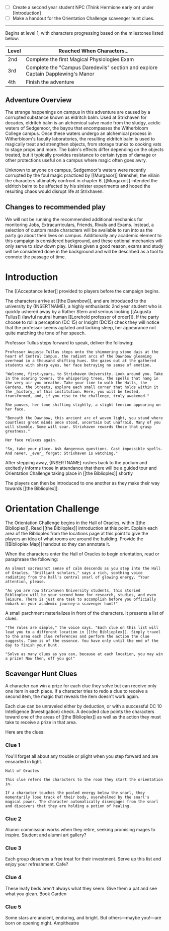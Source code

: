 - [ ] Create a second year student NPC (Think Hermione early on) under [Introduction]
- [ ] Make a handout for the Orientation Challenge scavenger hunt clues.
--- 
Begins at level 1, with characters progressing based on the milestones listed below:

| Level | Reached When Characters...                                                      |
| ----- | ------------------------------------------------------------------------------- |
| 2nd   | Complete the first Magical Physiologies Exam                                    |
| 3rd   | Complete the "Campus Daredevils" section and explore Captain Dapplewing's Manor |
| 4th   | Finish the adventure                                                            |
## Adventure Overview
The strange happenings on campus in this adventure are caused by a corrupted substance known as eldritch balm. Used at Strixhaven for decades, eldritch balm is an alchemical salve made from the sludgy, acidic waters of Sedgemoor, the bayou that encompasses the Witherbloom College campus. Once these waters undergo an alchemical process in Witherbloom's faculty laboratories, the resulting eldritch balm is used to magically treat and strengthen objects, from storage trunks to cooking vats to stage props and more. The balm's effects differ depending on the objects treated, but it typically provides resistance to certain types of damage or other protections useful on a campus where magic often goes awry.

Unknown to anyone on campus, Sedgemoor's waters were recently corrupted by the foul magic practiced by [[Murgaxor]] Grenshel, the villain the characters ultimately confront in chapter 6. [[Murgaxor]] intended the eldritch balm to be affected by his sinister experiments and hoped the resulting chaos would disrupt life at Strixhaven.

## Changes to recommended play
We will not be running the recommended additional mechanics for monitoring Jobs, Extracurriculars, Friends, Rivals and Exams. Instead, a selection of custom made characters will be available to run into as the party go about their lives on campus.  Additionally any academic element to this campaign is considered background, and these optional mechanics will only serve to slow down play. Unless given a good reason, exams and study will be considered done in the background and will be described as a tool to connote the passage of time.


# Introduction
The [[Acceptance letter]] provided to players before the campaign begins.

The characters arrive at [[the Dawnbow]], and are introduced to the university by {INSERTNAME}, a highly enthusiastic 2nd year student who is quickly ushered away by a Rather Stern and serious looking [[Augusta Tullus]] (lawful neutral human [[Lorehold professor of order]]). If the party choose to roll a perception (DC 15) or Insight (DC15) check they will notice that the professor seems agitated and lacking sleep, her appearance not quite matching the tone of her speech.

Professor Tullus steps forward to speak, deliver the following:

```ad-quote
Professor Augusta Tullus steps onto the shimmering stone dais at the heart of Central Campus, the radiant arcs of the Dawnbow gleaming overhead in a thousand shifting hues. She gazes out at the gathered students with sharp eyes, her face betraying no sense of emotion.

"Welcome, first-years… to Strixhaven University. Look around you. Take in the soaring towers, the whispering trees, the spells that hang in the very air you breathe. Take your time to walk the Halls, the Gardens, the Streets, explore each small corner that holds within it the _history_ of this institution. Here, you will be tested, transformed, and, if you rise to the challenge, truly awakened."

She pauses, her tone shifting slightly, a slight tension appearing on her face.

"Beneath the Dawnbow, this ancient arc of woven light, you stand where countless great minds once stood, uncertain but unafraid. Many of you will stumble. Some will soar. Strixhaven rewards those that grasp greatness."

Her face relaxes again.

"So, take your place. Ask dangerous questions. Cast impossible spells. And never, _ever_ forget: Strixhaven is watching."

```

After stepping away, {INSERTNAME} rushes back to the podium and excitedly informs those in attendance that there will be a guided tour and Orientation Challenge taking place in [[the Biblioplex]] shortly

The players can then be introduced to one another as they make their way towards [[the Biblioplex]].


# Orientation Challenge
The Orientation Challenge begins in the Hall of Oracles, within [[the Biblioplex]]. Read [[the Biblioplex]] introduction at this point. Explain each area of the Biblioplex from the locations page at this point to give the players an idea of what rooms are around the building. Provide the [[Biblioplex Map]] handout so they can annotate it.

When the characters enter the Hall of Oracles to begin orientation, read or paraphrase the following:

```ad-quote
An almost sacrosanct sense of calm descends as you step into the Hall of Oracles. "Brilliant scholars," says a rich, soothing voice radiating from the hall's central snarl of glowing energy. "Your attention, please.

"As you are now Strixhaven University students, this storied Biblioplex will be your second home for research, studies, and even leisure. There is just one task to accomplish before you officially embark on your academic journey—a scavenger hunt!"
```

A small parchment materializes in front of the characters. It presents a list of clues.

```ad-quote
"The rules are simple," the voice says. "Each clue on this list will lead you to a different location in [[the Biblioplex]]. Simply travel to the area each clue references and perform the action the clue suggests. Time is of the essence. You have only until the end of the day to finish your hunt.

"Solve as many clues as you can, because at each location, you may win a prize! Now then, off you go!"
```

## Scavenger Hunt Clues
A character can win a prize for each clue they solve but can receive only one item in each place. If a character tries to redo a clue to receive a second item, the magic that reveals the item doesn't work again. 

Each clue can be unraveled either by deduction, or with a successful DC 10 Intelligence (Investigation) check. A decoded clue points the characters toward one of the areas of [[the Biblioplex]] as well as the action they must take to receive a prize in that area.

Here are the clues:

### Clue 1
You'll forget all about any trouble or plight when you step forward and are ensnarled in light.

```ad-tip
Hall of Oracles

This clue refers the characters to the room they start the orientation in.

If a character touches the pooled energy below the snarl, they momentarily lose track of their body, overwhelmed by the snarl's magical power. The character automatically disengages from the snarl and discovers that they are holding a potion of healing.
```

### Clue 2
Alumni commission works when they retire, seeking promising mages to inspire.
Student and alumni art gallery?

### Clue 3
Each group deserves a free treat for their investment. Serve up this list and enjoy your refreshment.
Cafe?
### Clue 4
These leafy beds aren't always what they seem. Give them a pat and see what you glean.
Book Garden

### Clue 5
Some stars are ancient, enduring, and bright. But others—maybe you!—are born on opening night.
Ampitheatre

